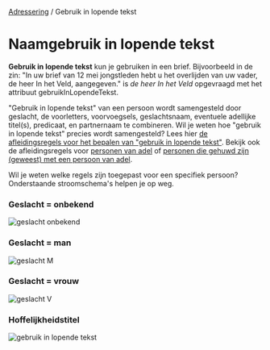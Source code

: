 [Adressering](/personen/informatieproducten/adressering) / Gebruik in lopende tekst

# Naamgebruik in lopende tekst

**Gebruik in lopende tekst** kun je gebruiken in een brief. Bijvoorbeeld in de zin: "In uw brief van 12 mei jongstleden hebt u het overlijden van uw vader, de heer In het Veld, aangegeven." is *de heer In het Veld* opgevraagd met het attribuut gebruikInLopendeTekst.

"Gebruik in lopende tekst" van een persoon wordt samengesteld door geslacht, de voorletters, voorvoegsels, geslachtsnaam, eventuele adellijke titel(s), predicaat, en partnernaam te combineren. Wil je weten hoe "gebruik in lopende tekst" precies wordt samengesteld? Lees hier [de afleidingsregels voor het bepalen van "gebruik in lopende tekst"](/features/persoon/adressering/gebruikinlopendetekst/niet-adellijk.feature). Bekijk ook de afleidingsregels voor [personen van adel](/features/persoon/adressering/gebruikinlopendetekst/adellijk.feature) of [personen die gehuwd zijn (geweest) met een persoon van adel](/features/persoon/adressering/gebruikinlopendetekst/hoffelijkheidstitel.feature).

Wil je weten welke regels zijn toegepast voor een specifiek persoon? Onderstaande stroomschema's helpen je op weg.

### Geslacht = onbekend
![geslacht onbekend](stroomschema-1.png)

### Geslacht = man
![geslacht M](stroomschema-2.png)

### Geslacht = vrouw
![geslacht V](stroomschema-aanschrijfwijze-V.png)

### Hoffelijkheidstitel
![gebruik in lopende tekst](stroomschema-5.png)



